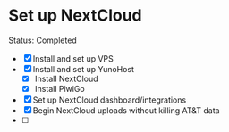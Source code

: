 # Set up NextCloud

Status: Completed

- [x]  Install and set up VPS
- [x]  Install and set up YunoHost
    - [x]  Install NextCloud
    - [x]  Install PiwiGo
- [x]  Set up NextCloud dashboard/integrations
- [x]  Begin NextCloud uploads without killing AT&T data
- [ ]